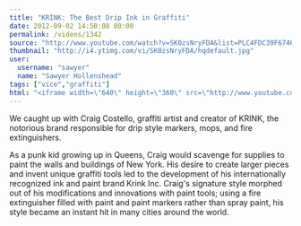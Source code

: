 ```yaml
---
title: "KRINK: The Best Drip Ink in Graffiti"
date: 2012-09-02 14:50:08 00:00
permalink: /videos/1342
source: "http://www.youtube.com/watch?v=SK0zsNryFDA&list=PLC4FDC39F67466711&index=6&feature=plcp"
thumbnail: "http://i4.ytimg.com/vi/SK0zsNryFDA/hqdefault.jpg"
user:
  username: "sawyer"
  name: "Sawyer Hollenshead"
tags: ["vice","graffiti"]
html: "<iframe width=\"640\" height=\"360\" src=\"http://www.youtube.com/embed/videoseries?index=5&wmode=transparent&list=PLC4FDC39F67466711\" frameborder=\"0\" allowfullscreen></iframe>"
---
```


We caught up with Craig Costello, graffiti artist and creator of KRINK, the notorious brand responsible for drip style markers, mops, and fire extinguishers.

As a punk kid growing up in Queens, Craig would scavenge for supplies to paint the walls and buildings of New York. His desire to create larger pieces and invent unique graffiti tools led to the development of his internationally recognized ink and paint brand Krink Inc. Craig's signature style morphed out of his modifications and innovations with paint tools; using a fire extinguisher filled with paint and paint markers rather than spray paint, his style became an instant hit in many cities around the world.